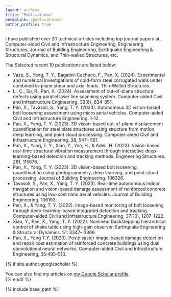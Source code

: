 ```yaml
---
layout: archive
title: "Publications"
permalink: /publications/
author_profile: true
---
```

I have published over 20 technical articles including top journal papers at, Computer-aided Civil and Infrastructure Engineering, Engineering Structures, Journal of Building Engineering, Earthquake Engineering & Structural Dynamics, and Thin-walled Structures, etc.

The Selected recent 10 publications are listed below:
* Vaze, S., Yang, T. Y., Bagatini-Cachuco, F., Pan, X. (2024). Experimental and numerical investigations of cold-form steel corrugated walls under combined in-plane shear and axial loads. Thin-Walled Structures.
* Li, C., Su, R., Pan, X. (2024). Assessment of out-of-plane structural defects using parallel laser line scanning system. Computer-aided Civil and Infrastructure Engineering. 39(6), 834-851.
* Pan, X., Tavasoli, S., Yang, T. Y. (2023). Autonomous 3D vision-based bolt loosening assessment using micro aerial vehicles. Computer-aided Civil and Infrastructure Engineering. 1-12.
* Pan, X., Yang, T. Y. (2023). 3D vision-based out-of-plane displacement quantification for steel plate structures using structure from motion, deep learning, and point cloud processing. Computer-aided Civil and Infrastructure Engineering. 38, 547– 561.
* Pan, X., Yang, T. Y., Xiao, Y., Yao, H., & Adeli, H. (2023). Vision-based real-time structural vibration measurement through interactive deep-learning-based detection and tracking methods. Engineering Structures. 281, 115676.
* Pan, X., Yang, T. Y. (2023). 3D vision-based bolt loosening quantification using photogrammetry, deep learning, and point-cloud processing. Journal of Building Engineering. 106326.
* Tavasoli, S., Pan, X., Yang, T. Y. (2023). Real-time autonomous indoor navigation and vision-based damage assessment of reinforced concrete structures using low-cost nano aerial vehicles. Journal of Building Engineering. 106193.
* Pan, X., & Yang, T. Y. (2022). Image-based monitoring of bolt loosening through deep-learning-based integrated detection and tracking. Computer-aided Civil and Infrastructure Engineering, 37(10), 1207-1222.
* Xiao, Y., Pan, X., Yang, T. Y. (2022). Nonlinear backstepping hierarchical control of shake table using high-gain observer, Earthquake Engineering & Structural Dynamics. 51: 3347– 3366.
* Pan, X., Yang T.Y. (2020). Postdisaster image-based damage detection and repair cost estimation of reinforced concrete buildings using dual convolutional neural networks. Computer-aided Civil and Infrastructure Engineering, 35:495–510.

{% if site.author.googlescholar %}
  <div class="wordwrap">You can also find my articles on <a href="{{https://scholar.google.com/citations?user=VHsX108AAAAJ&hl=en}}">my Google Scholar profile</a>.</div>
{% endif %}

{% include base_path %}

<!---
{% for post in site.publications reversed %}
  {% include archive-single.html %}
{% endfor %}
-->
